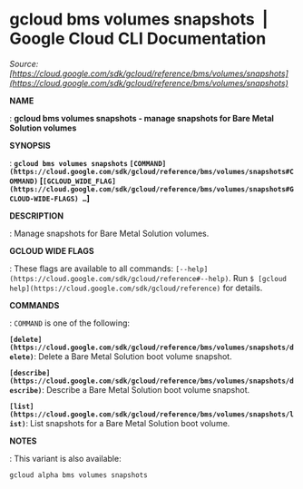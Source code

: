 # gcloud bms volumes snapshots  |  Google Cloud CLI Documentation

*Source: [https://cloud.google.com/sdk/gcloud/reference/bms/volumes/snapshots](https://cloud.google.com/sdk/gcloud/reference/bms/volumes/snapshots)*

**NAME**

: **gcloud bms volumes snapshots - manage snapshots for Bare Metal Solution volumes**

**SYNOPSIS**

: **`gcloud bms volumes snapshots` `[COMMAND](https://cloud.google.com/sdk/gcloud/reference/bms/volumes/snapshots#COMMAND)` [`[GCLOUD_WIDE_FLAG](https://cloud.google.com/sdk/gcloud/reference/bms/volumes/snapshots#GCLOUD-WIDE-FLAGS) …`]**

**DESCRIPTION**

: Manage snapshots for Bare Metal Solution volumes.

**GCLOUD WIDE FLAGS**

: These flags are available to all commands: `[--help](https://cloud.google.com/sdk/gcloud/reference#--help)`.
Run `$ [gcloud help](https://cloud.google.com/sdk/gcloud/reference)` for details.

**COMMANDS**

: ``COMMAND`` is one of the following:

**`[delete](https://cloud.google.com/sdk/gcloud/reference/bms/volumes/snapshots/delete)`**:
Delete a Bare Metal Solution boot volume snapshot.

**`[describe](https://cloud.google.com/sdk/gcloud/reference/bms/volumes/snapshots/describe)`**:
Describe a Bare Metal Solution boot volume snapshot.

**`[list](https://cloud.google.com/sdk/gcloud/reference/bms/volumes/snapshots/list)`**:
List snapshots for a Bare Metal Solution boot volume.

**NOTES**

: This variant is also available:

```
gcloud alpha bms volumes snapshots
```